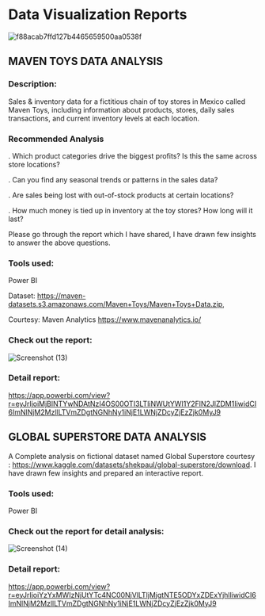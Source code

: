 # Data Visualization Reports

![f88acab7ffd127b4465659500aa0538f](https://user-images.githubusercontent.com/88341388/230616622-b2dbad9c-08ac-4be4-b5fe-2ca53fc577de.gif)




## MAVEN TOYS DATA ANALYSIS

### Description: 

Sales & inventory data for a fictitious chain of toy stores in Mexico called Maven Toys, including information about products, stores, daily sales transactions, and current inventory levels at each location.

### Recommended Analysis

. Which product categories drive the biggest profits? Is this the same across store locations?

. Can you find any seasonal trends or patterns in the sales data?

. Are sales being lost with out-of-stock products at certain locations?

. How much money is tied up in inventory at the toy stores? How long will it last?

Please go through the report which I have shared, I have drawn few insights to answer the above questions.

### Tools used:

Power BI

Dataset: https://maven-datasets.s3.amazonaws.com/Maven+Toys/Maven+Toys+Data.zip,

Courtesy: Maven Analytics https://www.mavenanalytics.io/

### Check out the report:


![Screenshot (13)](https://user-images.githubusercontent.com/88341388/230735048-3d92968d-9500-42e6-9484-02597f40f76b.png)




### Detail report:
https://app.powerbi.com/view?r=eyJrIjoiMjBlNTYwNDAtNzI4OS00OTI3LTliNWUtYWI1Y2FlN2JlZDM1IiwidCI6ImNlNjM2MzllLTVmZDgtNGNhNy1iNjE1LWNjZDcyZjEzZjk0MyJ9


## GLOBAL SUPERSTORE DATA ANALYSIS

A Complete analysis on fictional dataset named Global Superstore courtesy :  https://www.kaggle.com/datasets/shekpaul/global-superstore/download.
I have drawn few insights and prepared an interactive report.

### Tools used:

Power BI

### Check out the report for detail analysis:


![Screenshot (14)](https://user-images.githubusercontent.com/88341388/230735073-574dad45-6499-499e-bad5-1bce37f68a73.png)




### Detail report:

https://app.powerbi.com/view?r=eyJrIjoiYzYxMWIzNjUtYTc4NC00NjVlLTljMjgtNTE5ODYxZDExYjhlIiwidCI6ImNlNjM2MzllLTVmZDgtNGNhNy1iNjE1LWNjZDcyZjEzZjk0MyJ9
